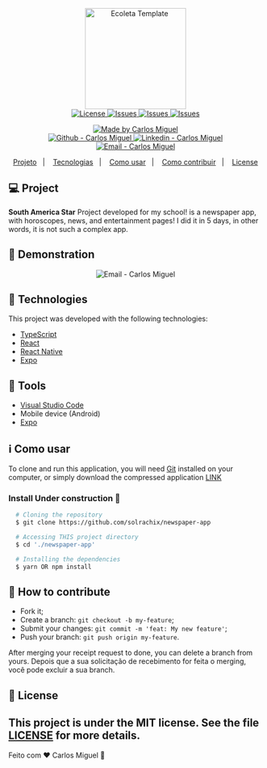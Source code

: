 
<p align="center">
	<img alt="Ecoleta Template" src= "https://github.com/solrachix/newspaper-app/blob/master/assets/icon.png?raw=true" width="200px" />
	<br/>
  <a href="LICENSE">
    <img alt="License" src="https://img.shields.io/github/license/solrachix/newspaper-app?color=FF7C3F&labelColor=24292E"/>
  </a>
  <a href="https://github.com/solrachix/newspaper-app/issues">
    <img alt="Issues" src="https://img.shields.io/github/issues/solrachix/newspaper-app?style=flat-square&logo=github&logoColor=white&color=FF7C3F&labelColor=24292E" />
  </a>
   <a href="#">
    <img alt="Issues" src="https://img.shields.io/github/stars/solrachix/newspaper-app?style=flat-square&logo=github&logoColor=white&color=FF7C3F&labelColor=24292E" />
  </a>
   <a href="#">
    <img alt="Issues" src="https://img.shields.io/github/languages/top/solrachix/newspaper-app?style=flat-square&logo=github&logoColor=white&color=FF7C3F&labelColor=24292E" />
  </a>
</p>
  
<p align="center">
  <a href="https://github.com/solrachix" target="_blank">
    <img alt="Made by Carlos Miguel" src="https://img.shields.io/badge/made%20by-Carlos_Miguel-informational?color=FF7C3F&labelColor=24292E">
  </a>
  <br/>
  <a href="https://github.com/solrachix" target="_blank" >
    <img alt="Github - Carlos Miguel" src="https://img.shields.io/badge/-solrachix-24292E?style=flat-square&logo=github&logoColor=white">
  </a>
  <a href="https://www.linkedin.com/in/carlos-miguel-380413197/" target="_blank" >
    <img alt="Linkedin - Carlos Miguel" src="https://img.shields.io/badge/-carlosmiguel-blue?style=flat-square&logo=Linkedin&logoColor=white">
  </a>
  <a href="mailto:carlos.miguel.oliveira.17@gmail.com" target="_blank" >
    <img alt="Email - Carlos Miguel" src="https://img.shields.io/badge/-carlos.miguel.oliveira.17@gmail.com-c14438?style=flat-square&logo=Gmail&logoColor=white">
  </a>
</p>

<p align="center">
 <a href="#-projeto">Projeto</a>&nbsp;&nbsp;&nbsp;|&nbsp;&nbsp;&nbsp;
  <a href="#rocket-tecnologias">Tecnologias</a>&nbsp;&nbsp;&nbsp;|&nbsp;&nbsp;&nbsp;
  <a href="#information_source-como-usar">Como usar</a>&nbsp;&nbsp;&nbsp;|&nbsp;&nbsp;&nbsp;
  <a href="#-como-contribuir">Como contribuir</a>&nbsp;&nbsp;&nbsp;|&nbsp;&nbsp;&nbsp;
  <a href="#memo-license">License</a>
</p>

## 💻 Project
**South America Star** Project developed for my school! is a newspaper app, with horoscopes, news, and entertainment pages! I did it in 5 days, in other words, it is not such a complex app.

## :iphone: Demonstration 



<p align="center" >
<img alt="Email - Carlos Miguel" src="https://github.com/solrachix/newspaper-app/blob/master/assets/demonstration.gif?raw=true" />
</p>

## :rocket: Technologies
This project was developed with the following technologies:

- [TypeScript](https://github.com/Microsoft/TypeScript)
- [React](https://github.com/facebook/react)
- [React Native](https://github.com/facebook/react-native)
- [Expo](https://github.com/expo/expo)

## :hammer: Tools
- [Visual Studio Code](https://code.visualstudio.com)
- Mobile device (Android)
- [Expo](https://expo.io/)


## :information_source: Como usar
To clone and run this application, you will need [Git](https://git-scm.com) installed on your computer, or simply download the compressed application [LINK](https://github.com/cogumm/NextLevelWeek/archive/master.zip)

### Install Under construction :construction:
```bash
  # Cloning the repository
  $ git clone https://github.com/solrachix/newspaper-app

  # Accessing THIS project directory
  $ cd './newspaper-app'

  # Installing the dependencies
  $ yarn OR npm install
```

## 🤔 How to contribute
- Fork it;
- Create a branch: `git checkout -b my-feature`;
- Submit your changes: `git commit -m 'feat: My new feature'`;
- Push your branch: `git push origin my-feature`.

After merging your receipt request to done, you can delete a branch from yours.
Depois que a sua solicitação de recebimento for feita o merging, você pode excluir a sua branch.

## :memo: License
This project is under the MIT license. See the file [LICENSE](LICENSE) for more details.
---

Feito com :heart: Carlos Miguel :wave:

